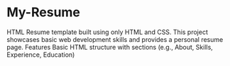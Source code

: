 # My-Resume
HTML Resume template built using only HTML and CSS. This project showcases basic web development skills and provides a personal resume page.  Features Basic HTML structure with sections (e.g., About, Skills, Experience, Education)
